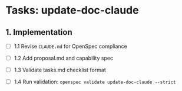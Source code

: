 # Tasks: update-doc-claude

## 1. Implementation

- [ ] 1.1 Revise `CLAUDE.md` for OpenSpec compliance

- [ ] 1.2 Add proposal.md and capability spec

- [ ] 1.3 Validate tasks.md checklist format

- [ ] 1.4 Run validation: `openspec validate update-doc-claude --strict`
